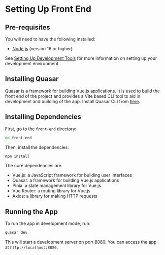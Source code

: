 # Setting Up Front End

## Pre-requisites

You will need to have the following installed:

- [Node.js](https://nodejs.org/en/download/package-manager/) (version 16 or higher)

See [Setting Up Development Tools](../development-tools.md#installing-nodejs) for more information on setting up your development environment.

## Installing Quasar

Quasar is a framework for building Vue.js applications. It is used to build the front end of the project and provides a Vite based CLI tool to aid in development and building of the app. Install Quasar CLI from [here](https://quasar.dev/start/quasar-cli/).

## Installing Dependencies

First, go to the `front-end` directory:

```bash
cd front-end
```

Then, install the dependencies:

```bash
npm install
```

The core dependencies are:

- Vue.js: a JavaScript framework for building user interfaces
- Quasar: a framework for building Vue.js applications
- Pinia: a state management library for Vue.js
- Vue Router: a routing library for Vue.js
- Axios: a library for making HTTP requests

## Running the App

To run the app in development mode, run:

```bash
quasar dev
```

This will start a development server on port 8080. You can access the app at `http://localhost:8080`.
